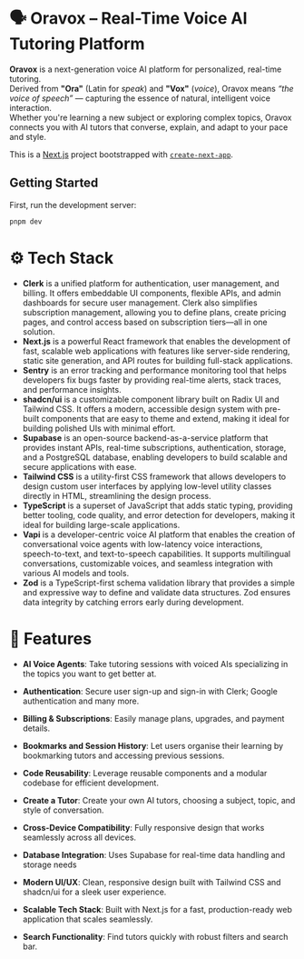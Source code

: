 # 🗣️ Oravox – Real-Time Voice AI Tutoring Platform

**Oravox** is a next-generation voice AI platform for personalized, real-time tutoring.  
Derived from **"Ora"** (Latin for _speak_) and **"Vox"** (_voice_), Oravox means _“the voice of speech”_ — capturing the essence of natural, intelligent voice interaction.  
Whether you're learning a new subject or exploring complex topics, Oravox connects you with AI tutors that converse, explain, and adapt to your pace and style.

This is a [Next.js](https://nextjs.org) project bootstrapped with [`create-next-app`](https://nextjs.org/docs/app/api-reference/cli/create-next-app).

## Getting Started

First, run the development server:

```bash
pnpm dev
```

# ⚙️ Tech Stack

-  **Clerk** is a unified platform for authentication, user management, and billing. It offers embeddable UI components, flexible APIs, and admin dashboards for secure user management. Clerk also simplifies subscription management, allowing you to define plans, create pricing pages, and control access based on subscription tiers—all in one solution.
-  **Next.js** is a powerful React framework that enables the development of fast, scalable web applications with features like server-side rendering, static site generation, and API routes for building full-stack applications.
-  **Sentry** is an error tracking and performance monitoring tool that helps developers fix bugs faster by providing real-time alerts, stack traces, and performance insights.
-  **shadcn/ui** is a customizable component library built on Radix UI and Tailwind CSS. It offers a modern, accessible design system with pre-built components that are easy to theme and extend, making it ideal for building polished UIs with minimal effort.
-  **Supabase** is an open-source backend-as-a-service platform that provides instant APIs, real-time subscriptions, authentication, storage, and a PostgreSQL database, enabling developers to build scalable and secure applications with ease.
-  **Tailwind CSS** is a utility-first CSS framework that allows developers to design custom user interfaces by applying low-level utility classes directly in HTML, streamlining the design process.
-  **TypeScript** is a superset of JavaScript that adds static typing, providing better tooling, code quality, and error detection for developers, making it ideal for building large-scale applications.
-  **Vapi** is a developer-centric voice AI platform that enables the creation of conversational voice agents with low-latency voice interactions, speech-to-text, and text-to-speech capabilities. It supports multilingual conversations, customizable voices, and seamless integration with various AI models and tools.
-  **Zod** is a TypeScript-first schema validation library that provides a simple and expressive way to define and validate data structures. Zod ensures data integrity by catching errors early during development.

# 🔋 Features

-  **AI Voice Agents**: Take tutoring sessions with voiced AIs specializing in the topics you want to get better at.

-  **Authentication**: Secure user sign-up and sign-in with Clerk; Google authentication and many more.

-  **Billing & Subscriptions**: Easily manage plans, upgrades, and payment details.

-  **Bookmarks and Session History**: Let users organise their learning by bookmarking tutors and accessing previous sessions.

-  **Code Reusability**: Leverage reusable components and a modular codebase for efficient development.

-  **Create a Tutor**: Create your own AI tutors, choosing a subject, topic, and style of conversation.

-  **Cross-Device Compatibility**: Fully responsive design that works seamlessly across all devices.

-  **Database Integration**: Uses Supabase for real-time data handling and storage needs

-  **Modern UI/UX**: Clean, responsive design built with Tailwind CSS and shadcn/ui for a sleek user experience.

-  **Scalable Tech Stack**: Built with Next.js for a fast, production-ready web application that scales seamlessly.

-  **Search Functionality**: Find tutors quickly with robust filters and search bar.
